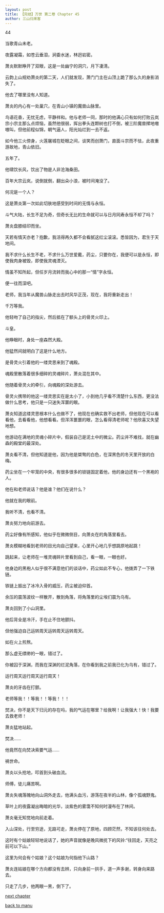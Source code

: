 ```yaml
---
layout: post
title: 【完结】万世 第二卷 Chapter 45
author: 三山归来客
---
```




44<br><br>  当歌青山未老。<br><br>  夜露凝霜，如苍云垂泪，涧委水迷，林迥岩密。<br><br>  萧炎默默睁开了双眼，这是一处幽宁的洞穴，月下凄清。<br><br>  云韵上山规劝萧炎的第二天，人们就发现，萧门门主在山顶上跪了那么久的身影消失了。<br><br>  他去了哪里没有人知道。<br><br>  萧炎的内心有一处巢穴，在青山小镇的魔兽山脉里。<br><br>  鸟语花香，无忧无虑，平静祥和。他与老师一同，那时的他满心只有如何打败云岚宗小宗主那么点烦恼，虽然他很弱，挥出拳头连颗树也打不倒，被三阶魔兽撵地嗷嗷叫，但他前程似锦，朝气逼人，阳光灿烂到一去不返。<br><br>  如今他三火傍身，火莲屠城在眨眼之间，谈笑而创萧门，直面斗宗而不怯，此夜重游故地，青山依旧。<br><br>  五年了。<br><br>  他啸饮长风，饮出了物是人非沧海桑田。<br><br>  百年大宗云岚，说倒就倒，翻出朵小浪，被时间淹没了。<br><br>  何况是一个人？<br><br>  这是萧炎第一次如此切肤地感受到时间的无情与永恒。<br><br>  斗气大陆，长生不足为奇，但奇长无比的生命就可以与日月同寿永恒不却了吗？<br><br>  萧炎盘膝结印而坐。<br><br>  天若有情天亦老？抱歉，我活得再久都不会看腻这红尘滚滚。悉皆因为，君生于天地间。<br><br>  我不求什么长生不老，不求什么万世爱戴，药尘，只要你在，我便可以是永恒，即使我肉身被毁，即使我灵魂湮灭。<br><br>  情虽不知所起，但任岁月流转而我心中的那一“情”字永恒。<br><br>  便一往而深吧。<br><br>  老师，我当年从魔兽山脉走出去时风华正茂，现在，我将重新走出！<br><br>  千万等我。<br><br>  他轻吻了自己的指尖，然后抵在了额头上的骨灵火印上。<br><br>  斗皇。<br><br>  他睁眼时，身处一座森然大殿。<br><br>  他猛然间就明白了这是什么地方。<br><br>  是骨灵火引着他的一缕灵思来到了魂殿。<br><br>  魂殿里散落着很多细碎的灵魂碎片，萧炎混在其中。<br><br>  他随着骨灵火的牵引，向魂殿的深处游去。<br><br>  骨灵火携带的他这一缕灵思实在是太小了，小到他几乎看不清楚什么东西，更没法做什么思考，他只是一只迷失浑噩的眼。<br><br>  萧炎知道这缕灵思根本什么也做不了，他现在也确实救不出老师，但他现在可以看看他，去看看他，他想看看。但浑浑噩噩的眼，怎么看得清老师呢？他欣喜又失望地想。<br><br>  他游动在满地的灵魂小碎片中，假装自己是泥土中的微尘。药尘并不难找，就在幽森的殿堂的最深处。<br><br>  萧炎看不清，但他知道是他，因为他是桀骜的白色，在深黑色的冬天里开放的白梅。<br><br>  药尘坐在一个牢笼的中央，有很多很多的锁链固定着他，他的身边还有一个黑袍的人。<br><br>  他在和老师说话？他是谁？他们在说什么？<br><br>  他就在我的眼前。<br><br>  我听不清，也看不清。<br><br>  萧炎努力地向前游去。<br><br>  药尘好像有所感知，他似乎在微微侧目，向萧炎在的角落里看去。<br><br>  萧炎模糊地看到老师的目光向自己望来，心里开心地几乎想跳原地起跳！<br><br>  跳起来，让老师在一堆灵魂碎片里看到自己，看一眼，一眼也好。<br><br>  他身边的黑袍人似乎很不满意他们的谈话中，药尘如此不专心，他拨弄了一下铁链。<br><br>  铁链上振出了冰冷入骨的威压，药尘被迫仰首。<br><br>  余压的震荡波纹一样散开，散到角落，将角落里的尘埃们震为乌有。<br><br>  萧炎回到了小山洞里。<br><br>  他后背全是冷汗，手在止不住地颤抖。<br><br>  但他强迫自己运转周天运转周天运转周天。<br><br>  如在火上煎熬。<br><br>  那么虚无缥缈的一眼，错过了。<br><br>  你被囚于深渊，而我在深渊的烂泥角落，在你看到我之前我已化为乌有，错过了。<br><br>  运行周天运行周天运行周天！<br><br>  萧炎的牙齿在打颤。<br><br>  老师等我！！等我！！等我！！！<br><br>  焚决，你不是天下归元的存在吗，我的气运在哪里？给我啊！让我强大！快！我要去救老师！<br><br>  萧炎猛地站起。<br><br>  焚决……<br><br>  他竟然在向焚决索要气运……<br><br>  祸世命。<br><br>  萧炎以头抢地，叩首到头破血流。<br><br>  师傅，徒儿痛苦啊。<br><br>  萧炎失魂落魄地向山洞外走去，他满头血污，游荡在夜半的山林，像个孤魂野鬼。<br><br>  草叶上的夜露凝出晦暗的光华，淡紫色的雾霭不知何时漫布在了林间。<br><br>  萧炎毫无知觉地向前走着。<br><br>  入山深处，行至穷途，无路可走，萧炎停在了原地，四顾茫然，不知该往何处去。<br><br>  这时有个姑娘轻轻地说话了，她的声音就像是晚风微抚下的风铃:“往回走，天亮之前可以下山。”<br><br>  这里为何会有个姑娘？这个姑娘为何指他下山路？<br><br>  萧炎连姑娘在哪个方向都没有去辨，只向身前一拱手，道一声多谢，转身向来路去。<br><br>  只走了几步，他两眼一黑，倒下了。

[next chapter](https://allforyanchen.github.io/2020/07/19/post-44-chapter-46.html)

[back to manu](https://allforyanchen.github.io/2020/07/19/post-44.html)
